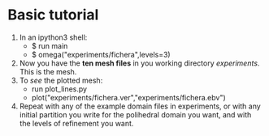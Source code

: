# Basic tutorial
1. In an ipython3 shell:
   * $ run main
   * $ omega("experiments/fichera",levels=3) 
2. Now you have the **ten mesh files** in you working directory _experiments_. This is the mesh.
3. To _see_ the plotted mesh:
   * run plot_lines.py
   * plot("experiments/fichera.ver","experiments/fichera.ebv")
4. Repeat with any of the example domain files in experiments, or with any initial partition you write for the polihedral domain you want, and with the levels of refinement you want.

